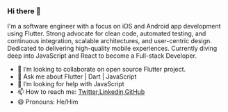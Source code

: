 ### Hi there 👋

I'm a software engineer with a focus on iOS and Android app development using Flutter. Strong advocate for clean code, automated testing, and continuous integration, scalable architectures, and user-centric design. Dedicated to delivering high-quality mobile experiences. Currently diving deep into JavaScript and React to become a Full-stack Developer.


- 👯 I’m looking to collaborate on open source Flutter project.
- 💬 Ask me about  Flutter | Dart | JavaScript 
- 🤔 I’m looking for help with JavaScript
- 📫 How to reach me: [Twitter](https://twitter.com/AJuwonlo_04),[Linkedin](https://www.linkedin.com/in/owoeye-oluwajuwonlo-52708b234?lipi=urn%3Ali%3Apage%3Ad_flagship3_profile_view_base_contact_details%3BW1MgsWhJR%2BirSEFPPiLAhA%3D%3D),[GitHub](https://github.com/Juwonlo)
- 😄 Pronouns: He/Him

<!-- **Juwonlo/Juwonlo** is a ✨ _special_ ✨ repository because its `README.md` (this file) appears on your GitHub profile.

Here are some ideas to get you started:

- 🔭 I’m currently working on ...
- 🌱 I’m currently learning ...
- 👯 I’m looking to collaborate on ...
- 🤔 I’m looking for help with ...
- 💬 Ask me about ...
- 📫 How to reach me: ...
- 😄 Pronouns: ...
- ⚡ Fun fact: ...

--!>
